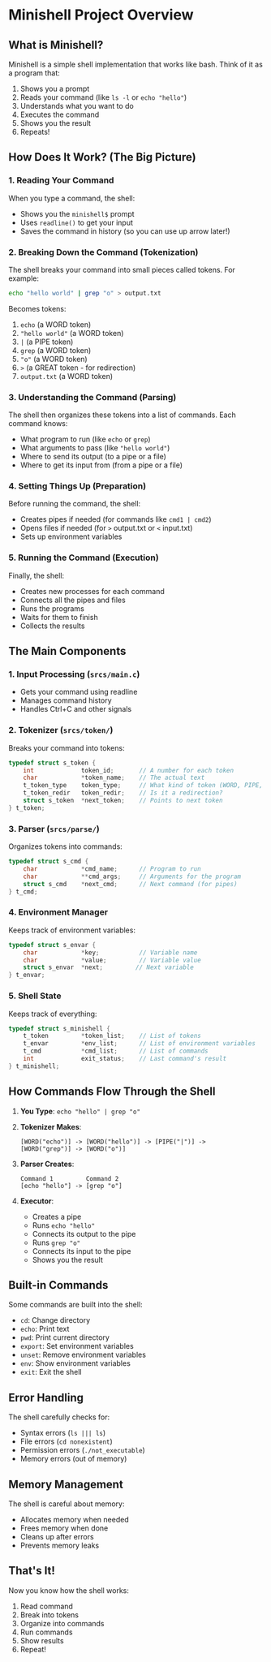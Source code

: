 # Minishell Project Overview

## What is Minishell?
Minishell is a simple shell implementation that works like bash. Think of it as a program that:
1. Shows you a prompt
2. Reads your command (like `ls -l` or `echo "hello"`)
3. Understands what you want to do
4. Executes the command
5. Shows you the result
6. Repeats!

## How Does It Work? (The Big Picture)

### 1. Reading Your Command
When you type a command, the shell:
- Shows you the `minishell$` prompt
- Uses `readline()` to get your input
- Saves the command in history (so you can use up arrow later!)

### 2. Breaking Down the Command (Tokenization)
The shell breaks your command into small pieces called tokens. For example:
```bash
echo "hello world" | grep "o" > output.txt
```
Becomes tokens:
1. `echo` (a WORD token)
2. `"hello world"` (a WORD token)
3. `|` (a PIPE token)
4. `grep` (a WORD token)
5. `"o"` (a WORD token)
6. `>` (a GREAT token - for redirection)
7. `output.txt` (a WORD token)

### 3. Understanding the Command (Parsing)
The shell then organizes these tokens into a list of commands. Each command knows:
- What program to run (like `echo` or `grep`)
- What arguments to pass (like `"hello world"`)
- Where to send its output (to a pipe or a file)
- Where to get its input from (from a pipe or a file)

### 4. Setting Things Up (Preparation)
Before running the command, the shell:
- Creates pipes if needed (for commands like `cmd1 | cmd2`)
- Opens files if needed (for `>` output.txt or `<` input.txt)
- Sets up environment variables

### 5. Running the Command (Execution)
Finally, the shell:
- Creates new processes for each command
- Connects all the pipes and files
- Runs the programs
- Waits for them to finish
- Collects the results

## The Main Components

### 1. Input Processing (`srcs/main.c`)
- Gets your command using readline
- Manages command history
- Handles Ctrl+C and other signals

### 2. Tokenizer (`srcs/token/`)
Breaks your command into tokens:
```c
typedef struct s_token {
    int             token_id;       // A number for each token
    char            *token_name;    // The actual text
    t_token_type    token_type;     // What kind of token (WORD, PIPE, etc.)
    t_token_redir   token_redir;    // Is it a redirection?
    struct s_token  *next_token;    // Points to next token
} t_token;
```

### 3. Parser (`srcs/parse/`)
Organizes tokens into commands:
```c
typedef struct s_cmd {
    char            *cmd_name;      // Program to run
    char            **cmd_args;     // Arguments for the program
    struct s_cmd    *next_cmd;      // Next command (for pipes)
} t_cmd;
```

### 4. Environment Manager
Keeps track of environment variables:
```c
typedef struct s_envar {
    char            *key;           // Variable name
    char            *value;         // Variable value
    struct s_envar  *next;         // Next variable
} t_envar;
```

### 5. Shell State
Keeps track of everything:
```c
typedef struct s_minishell {
    t_token         *token_list;    // List of tokens
    t_envar         *env_list;      // List of environment variables
    t_cmd           *cmd_list;      // List of commands
    int             exit_status;    // Last command's result
} t_minishell;
```

## How Commands Flow Through the Shell

1. **You Type**: `echo "hello" | grep "o"`

2. **Tokenizer Makes**:
   ```
   [WORD("echo")] -> [WORD("hello")] -> [PIPE("|")] -> 
   [WORD("grep")] -> [WORD("o")]
   ```

3. **Parser Creates**:
   ```
   Command 1         Command 2
   [echo "hello"] -> [grep "o"]
   ```

4. **Executor**:
   - Creates a pipe
   - Runs `echo "hello"`
   - Connects its output to the pipe
   - Runs `grep "o"`
   - Connects its input to the pipe
   - Shows you the result

## Built-in Commands
Some commands are built into the shell:
- `cd`: Change directory
- `echo`: Print text
- `pwd`: Print current directory
- `export`: Set environment variables
- `unset`: Remove environment variables
- `env`: Show environment variables
- `exit`: Exit the shell

## Error Handling
The shell carefully checks for:
- Syntax errors (`ls ||| ls`)
- File errors (`cd nonexistent`)
- Permission errors (`./not_executable`)
- Memory errors (out of memory)

## Memory Management
The shell is careful about memory:
- Allocates memory when needed
- Frees memory when done
- Cleans up after errors
- Prevents memory leaks

## That's It!
Now you know how the shell works:
1. Read command
2. Break into tokens
3. Organize into commands
4. Run commands
5. Show results
6. Repeat! 